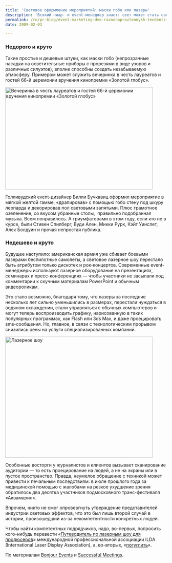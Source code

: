 ```yaml
---
title: 'Световое оформление мероприятий: маски гобо или лазеры'
description: 'Всякий пиар- и event-менеджер знает: свет может стать самым впечатляющим элементом оформления мероприятия.'
permalink: /ru/pr-blog/event-marketing-dve-raznonapravlennykh-tendentsii-v-svetovom-oformlenii
date: 2009-02-03

---
```


<h3>Недорого и круто </h3>
<p>Такие простые и дешевые штуки, как маски гобо (непрозрачные насадки на осветительные приборы с прорезями в виде узоров и различных силуэтов), вполне способны создать незабываемую атмосферу. Примером может служить вечеринка в честь лауреатов и гостей 66-й церемонии вручения кинопремии «Золотой глобус».</p>
<p><img src="{{ site.assets }}/img/blog/09-02/03-01.jpg" alt="Вечеринка в честь лауреатов и гостей 66-й церемонии вручения кинопремии «Золотой глобус»" width="460" height="319"></p>
<p>Голливудский event-дизайнер Билли Бучкавиц оформил мероприятие в мягкой желтой гамме, «драпировав» с помощью гобо стену под шкуру леопарда и декорировав пол световыми запятыми. Плюс грамотное озеленение, со вкусом убранные столы,  правильно подобранная музыка. Всем понравилось. А триумфаторами в этом году, если кто не в курсе, были Стивен Спилберг, Вуди Ален, Микки Рурк, Кэйт Уинслет, Алек Болдуин и прочая непростая публика.</p>
<h3>Недешево и круто</h3>
<p>Будущее наступило: американская армия уже сбивает боевыми лазерами беспилотные самолеты, а световое лазерное шоу перестало быть атрибутом только дискотек и рок-концертов. Современные event-менеджеры используют лазерное оборудование на презентациях, семинарах и пресс-конференциях — чтобы участники не засыпали под комментарии к скучным материалам PowerPoint и обычным видеороликам.</p>
<p>Это стало возможно, благодаря тому, что лазеры за последние несколько лет сильно уменьшились в размерах, перестали нуждаться в водяном охлаждении, стали управляться с обычных компьютеров и могут теперь воспроизводить графику, нарисованную в таких популярных программах, как Flash или 3ds Max, и даже проецировать sms-сообщения. Но, главное, в связи с технологическим прорывом снизились цены на услуги специализированных компаний.</p>
<p><img src="{{ site.assets }}/img/blog/09-02/03-02.jpg" alt="Лазерное шоу" width="460" height="377"></p>
<p>Особенные восторги у журналистов и клиентов вызывает сканирование аудитории  — то есть проецирование на людей, а не на экраны или в пустое пространство. Правда, неумелое обращение с техникой может привести к печальным последствиям: в июле прошлого года за медицинской помощью с жалобами на резкое ухудшение зрения обратилось два десятка участников подмосковного транс-фестиваля «Аквамарин».</p>
<p>Впрочем, никто не смог опровергнуть утверждение представителей индустрии световых эффектов, что это был лишь второй случай в истории, произошедший из-за некомпетентности конкретных людей.</p>
<p>Чтобы найти компетентных подрядчиков, надо, во-первых, попросить кого-нибудь перевести «<a href="https://www.laserist.org/guide-to-laser-shows.htm" target="_blank" rel="noopener noreferrer">Путеводитель по лазерным шоу для продюсеров</a>» международной профессиональной ассоциации ILDA (International Laser Display Association), а, во-вторых, «<a href="https://www.google.ru/search?hl=ru&amp;q=%E0%F0%E5%ED%E4%E0+%EB%E0%E7%E5%F0%ED%EE%E3%EE+%EE%E1%EE%F0%F3%E4%EE%E2%E0%ED%E8%FF" target="_blank" rel="noopener noreferrer">погуглить</a>».</p>
<p>По материалам <a href="https://www.bonjourevents.com/thefreshtips/2009/1/13/lighting-golden-globe-style.html" target="_blank" rel="noopener noreferrer">Bonjour Events</a> и <a href="https://www.mimegasite.com/mimegasite/articles/article_display.jsp?vnu_content_id=1003936893" target="_blank" rel="noopener noreferrer">Successful Meetings</a>.</p>

